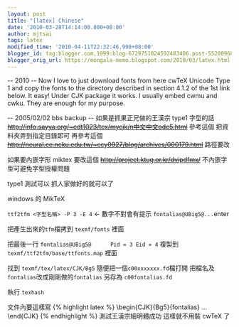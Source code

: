 ```yaml
---
layout: post
title: "[latex] Chinese"
date: '2010-03-28T14:14:00.000+08:00'
author: mjtsai
tags: latex
modified_time: '2010-04-11T22:32:46.998+08:00'
blogger_id: tag:blogger.com,1999:blog-6729751024593483406.post-5520096888364442255
blogger_orig_url: https://mongala-memo.blogspot.com/2010/03/latex.html
---
```


-- 2010 --
Now I love to just download fonts from here cwTeX Unicode Type 1 and copy the fonts to the directory described in section 4.1.2 of the 1st link below. It easy! Under CJK package it works. I usually embed cwmu and cwku. They are enough for my purpose. 
 
-- 2005/02/02 bbs backup -- 
如果是抓果正兄做的王漢宗 type1 字型的話
~~http://info.sayya.org/~edt1023/tex/mycjk/n中文中文ode5.html~~
參考這個    把資料夾弄到指定目錄即可
再參考這個
~~http://neural.ee.ncku.edu.tw/~ccy0927/blog/archives/000179.html~~
路徑要改

如果要內嵌字形
miktex 要改這個
~~http://project.ktug.or.kr/dvipdfmx/~~
不內嵌字型可避免字型授權問題


type1 測試可以 抓人家做好的就可以了



windows 的 MikTeX

`ttf2tfm <字型名稱> -P 3 -E 4` <- 數字不對會有提示 `fontalias@UBig5@...`enter

把產生出來的`tfm`檔拷到 `texmf/fonts` 裡面

把最後一行
`fontalias@UBig5@      Pid = 3 Eid = 4`
複製到  `texmf/ttf2tfm/base/ttfonts.map` 裡面

找到 `texmf/tex/latex/CJK/Bg5`
隨便把一個`c00xxxxxxx.fd`檔打開
把檔名及`fontalias`改成剛剛做的`fontalias` 另存為 `c00fontalias.fd`

執行 `texhash`

文件內要這樣寫
{% highlight latex %}
\begin{CJK}{Bg5}{fontalias}
...
\end{CJK}
{% endhighlight %}
測試王漢宗細明體成功
這樣就不用裝 cwTeX 了



